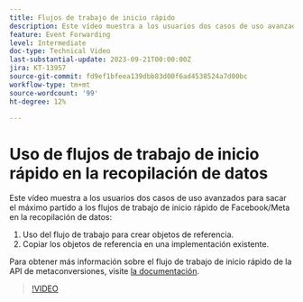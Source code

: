 ```yaml
---
title: Flujos de trabajo de inicio rápido
description: Este vídeo muestra a los usuarios dos casos de uso avanzados para sacar el máximo partido a los flujos de trabajo de inicio rápido de Facebook/Meta en la recopilación de datos.
feature: Event Forwarding
level: Intermediate
doc-type: Technical Video
last-substantial-update: 2023-09-21T00:00:00Z
jira: KT-13957
source-git-commit: fd9ef1bfeea139dbb83d00f6ad4538524a7d00bc
workflow-type: tm+mt
source-wordcount: '99'
ht-degree: 12%

---
```


# Uso de flujos de trabajo de inicio rápido en la recopilación de datos


Este vídeo muestra a los usuarios dos casos de uso avanzados para sacar el máximo partido a los flujos de trabajo de inicio rápido de Facebook/Meta en la recopilación de datos:

1. Uso del flujo de trabajo para crear objetos de referencia. 
1. Copiar los objetos de referencia en una implementación existente.

Para obtener más información sobre el flujo de trabajo de inicio rápido de la API de metaconversiones, visite [la documentación](https://experienceleague.adobe.com/docs/experience-platform/tags/extensions/server/meta/overview.html?lang=es#quick-start).

>[!VIDEO](https://video.tv.adobe.com/v/3424501?learn=on)



